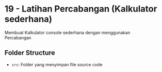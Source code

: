 # 19 - Latihan Percabangan (Kalkulator sederhana)

Membuat Kalkulator console sederhana dengan menggunakan Percabangan

## Folder Structure

- `src`: Folder yang menyimpan file source code